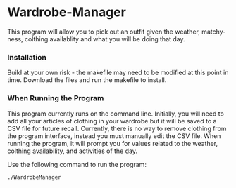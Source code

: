 # Wardrobe-Manager

This program will allow you to pick out an outfit given the weather, matchy-ness, colthing availablity and what you will be doing that day.

### Installation
Build at your own risk - the makefile may need to be modified at this point in time. Download the files and run the makefile to install.


### When Running the Program
This program currently runs on the command line. 
Initially, you will need to add all your articles of clothing in your wardrobe but it will be saved to a CSV file for future recall. Currently, there is no way to remove clothing from the program interface, instead you must manually edit the CSV file.
When running the program, it will prompt you for values related to the weather, colthing availability, and activities of the day. 

Use the following command to run the program:
```
./WardrobeManager
```
